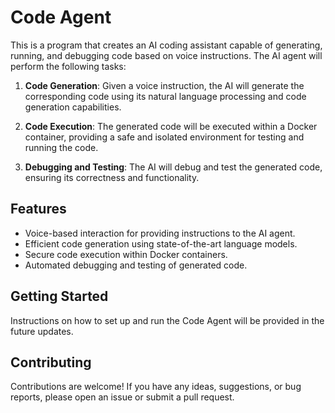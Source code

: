 # Code Agent

This is a program that creates an AI coding assistant capable of generating, running, and debugging code based on voice instructions. The AI agent will perform the following tasks:

1. **Code Generation**: Given a voice instruction, the AI will generate the corresponding code using its natural language processing and code generation capabilities.

2. **Code Execution**: The generated code will be executed within a Docker container, providing a safe and isolated environment for testing and running the code.

3. **Debugging and Testing**: The AI will debug and test the generated code, ensuring its correctness and functionality.

## Features

- Voice-based interaction for providing instructions to the AI agent.
- Efficient code generation using state-of-the-art language models.
- Secure code execution within Docker containers.
- Automated debugging and testing of generated code.

## Getting Started

Instructions on how to set up and run the Code Agent will be provided in the future updates.

## Contributing

Contributions are welcome! If you have any ideas, suggestions, or bug reports, please open an issue or submit a pull request.